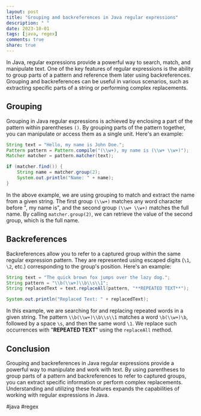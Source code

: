 ```yaml
---
layout: post
title: "Grouping and backreferences in Java regular expressions"
description: " "
date: 2023-10-01
tags: [java, regex]
comments: true
share: true
---
```

In Java, regular expressions provide a powerful way to search, match, and manipulate text. One of the key features of regular expressions is the ability to group parts of a pattern and reference them later using backreferences. Grouping and backreferences can be useful in various scenarios, such as extracting specific parts of a string or performing complex replacements.

## Grouping
Grouping in Java regular expressions is achieved by enclosing a part of the pattern within parentheses `()`. By grouping parts of the pattern together, you can manipulate or access them as a single unit. Here's an example:

```java
String text = "Hello, my name is John Doe.";
Pattern pattern = Pattern.compile("(\\w+), my name is (\\w+ \\w+)");
Matcher matcher = pattern.matcher(text);

if (matcher.find()) {
    String name = matcher.group(2);
    System.out.println("Name: " + name);
}
```

In the above example, we are using grouping to match and extract the name from a given string. The first group `(\\w+)` matches any word character before ", my name is", and the second group `(\\w+ \\w+)` matches the full name. By calling `matcher.group(2)`, we can retrieve the value of the second group, which is the full name.

## Backreferences
Backreferences allow you to refer to a captured group within the same regular expression pattern. They are represented using escaped digits (`\1`, `\2`, etc.) corresponding to the group's position. Here's an example:

```java
String text = "The quick brown fox jumps over the lazy dog.";
String pattern = "\\b(\\w+)\\b\\s\\1";
String replacedText = text.replaceAll(pattern, "**REPEATED TEXT**");

System.out.println("Replaced Text: " + replacedText);
```

In this example, we are searching for and replacing repeated words in a given string. The pattern `\\b(\\w+)\\b\\s\\1` matches a word `\b(\\w+)\b`, followed by a space `\s`, and then the same word `\1`. We replace such occurrences with "**REPEATED TEXT**" using the `replaceAll` method.

## Conclusion
Grouping and backreferences in Java regular expressions provide a powerful way to manipulate and work with text. By using parentheses to group parts of a pattern and backreferences to refer to captured groups, you can extract specific information or perform complex replacements. Understanding and utilizing these features expands the capabilities of working with regular expressions in Java.

#java #regex